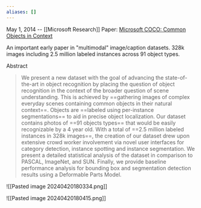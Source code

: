 ```yaml
---
aliases: []
---
```

May 1, 2014 -- [[Microsoft Research]]
Paper: [Microsoft COCO: Common Objects in Context](https://arxiv.org/abs/1405.0312)

An important early paper in "multimodal" image/caption datasets.
328k images including 2.5 million labeled instances across 91 object types.

Abstract
> We present a new dataset with the goal of advancing the state-of-the-art in object recognition by placing the question of object recognition in the context of the broader question of scene understanding. This is achieved by ==gathering images of complex everyday scenes containing common objects in their natural context==. Objects are ==labeled using per-instance segmentations== to aid in precise object localization. Our dataset contains photos of ==91 objects types== that would be easily recognizable by a 4 year old. With a total of ==2.5 million labeled instances in 328k images==, the creation of our dataset drew upon extensive crowd worker involvement via novel user interfaces for category detection, instance spotting and instance segmentation. We present a detailed statistical analysis of the dataset in comparison to PASCAL, ImageNet, and SUN. Finally, we provide baseline performance analysis for bounding box and segmentation detection results using a Deformable Parts Model.

![[Pasted image 20240420180334.png]]

![[Pasted image 20240420180415.png]]